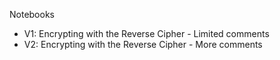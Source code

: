 Notebooks

* V1: Encrypting with the Reverse Cipher - Limited comments
* V2: Encrypting with the Reverse Cipher - More comments
